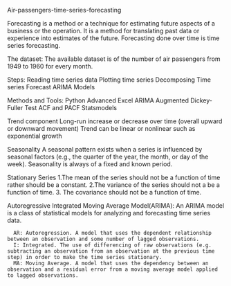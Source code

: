 Air-passengers-time-series-forecasting

Forecasting is a method or a technique for estimating future aspects of a business or the operation. 
It is a method for translating past data or experience into estimates of the future. Forecasting done over time is time series forecasting.

The dataset:
    The available dataset is of the number of air passengers from 1949 to 1960 for every month.

Steps:
      Reading time series data
      Plotting time series
      Decomposing Time series
      Forecast
      ARIMA Models
      
Methods and Tools:
      Python
      Advanced Excel
      ARIMA
      Augmented Dickey-Fuller Test
      ACF and PACF
      Statsmodels
      
Trend component
  Long-run increase or decrease over time (overall upward or downward movement) Trend can be linear or nonlinear such as exponential growth
  
Seasonality
    A seasonal pattern exists when a series is influenced by seasonal factors (e.g., the quarter of the year, the month, or day of the week). 
    Seasonality is always of a fixed and known period.
    
Stationary Series
    1.The mean of the series should not be a function of time rather should be a constant.
    2.The variance of the series should not a be a function of time. 
    3. The covariance should not be a function of time.
    
Autoregressive Integrated Moving Average Model(ARIMA):
      An ARIMA model is a class of statistical models for analyzing and forecasting time series data.
      
      AR: Autoregression. A model that uses the dependent relationship between an observation and some number of lagged observations.
      I: Integrated. The use of differencing of raw observations (e.g. subtracting an observation from an observation at the previous time step) in order to make the time series stationary.
      MA: Moving Average. A model that uses the dependency between an observation and a residual error from a moving average model applied to lagged observations.

